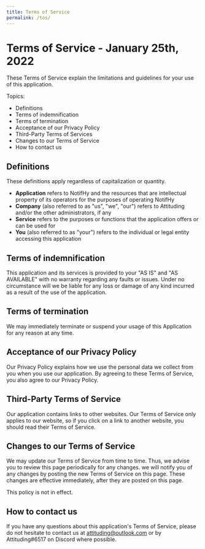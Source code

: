 ```yaml
---
title: Terms of Service
permalink: /tos/
---
```

# Terms of Service - January 25th, 2022
These Terms of Service explain the limitations and guidelines for your use of this application.

Topics:
 - Definitions
 - Terms of indemnification
 - Terms of termination
 - Acceptance of our Privacy Policy
 - Third-Party Terms of Services
 - Changes to our Terms of Service
 - How to contact us

## Definitions
These definitions apply regardless of capitalization or quantity.
 - **Application** refers to NotifHy and the resources that are intellectual property of its operators for the purposes of operating NotifHy
 - **Company** (also referred to as "us", "we", "our") refers to Attituding and/or the other administrators, if any
 - **Service** refers to the purposes or functions that the application offers or can be used for
 - **You** (also referred to as "your") refers to the individual or legal entity accessing this application

## Terms of indemnification
This application and its services is provided to your "AS IS" and "AS AVAILABLE" with no warranty regarding any faults or issues. Under no circumstance will we be liable for any loss or damage of any kind incurred as a result of the use of the application.

## Terms of termination
We may immediately terminate or suspend your usage of this Application for any reason at any time.

## Acceptance of our Privacy Policy
Our Privacy Policy explains how we use the personal data we collect from you when you use our application. By agreeing to these Terms of Service, you also agree to our Privacy Policy.

## Third-Party Terms of Service
Our application contains links to other websites. Our Terms of Service only applies to our website, so if you click on a link to another website, you should read their Terms of Service.

## Changes to our Terms of Service
We may update our Terms of Service from time to time. Thus, we advise you to review this page periodically for any changes. we will notify you of any changes by posting the new Terms of Service on this page. These changes are effective immediately, after they are posted on this page.

This policy is not in effect.

## How to contact us
If you have any questions about this application's Terms of Service, please do not hesitate to contact us at attituding@outlook.com or by Attituding#6517 on Discord where possible.